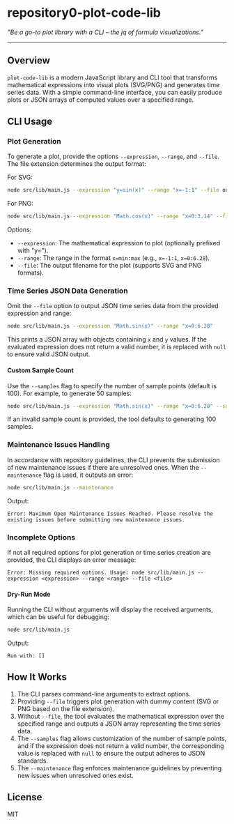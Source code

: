 # repository0-plot-code-lib

_"Be a go-to plot library with a CLI – the jq of formula visualizations."_

---

## Overview

`plot-code-lib` is a modern JavaScript library and CLI tool that transforms mathematical expressions into visual plots (SVG/PNG) and generates time series data. With a simple command-line interface, you can easily produce plots or JSON arrays of computed values over a specified range.

## CLI Usage

### Plot Generation

To generate a plot, provide the options `--expression`, `--range`, and `--file`. The file extension determines the output format:

For SVG:
```bash
node src/lib/main.js --expression "y=sin(x)" --range "x=-1:1" --file output.svg
```

For PNG:
```bash
node src/lib/main.js --expression "Math.cos(x)" --range "x=0:3.14" --file output.png
```

Options:
- `--expression`: The mathematical expression to plot (optionally prefixed with "y=").
- `--range`: The range in the format `x=min:max` (e.g., `x=-1:1`, `x=0:6.28`).
- `--file`: The output filename for the plot (supports SVG and PNG formats).

### Time Series JSON Data Generation

Omit the `--file` option to output JSON time series data from the provided expression and range:
```bash
node src/lib/main.js --expression "Math.sin(x)" --range "x=0:6.28"
```
This prints a JSON array with objects containing `x` and `y` values. If the evaluated expression does not return a valid number, it is replaced with `null` to ensure valid JSON output.

#### Custom Sample Count

Use the `--samples` flag to specify the number of sample points (default is 100). For example, to generate 50 samples:
```bash
node src/lib/main.js --expression "Math.sin(x)" --range "x=0:6.28" --samples 50
```
If an invalid sample count is provided, the tool defaults to generating 100 samples.

### Maintenance Issues Handling

In accordance with repository guidelines, the CLI prevents the submission of new maintenance issues if there are unresolved ones. When the `--maintenance` flag is used, it outputs an error:
```bash
node src/lib/main.js --maintenance
```
Output:
```
Error: Maximum Open Maintenance Issues Reached. Please resolve the existing issues before submitting new maintenance issues.
```

### Incomplete Options

If not all required options for plot generation or time series creation are provided, the CLI displays an error message:
```
Error: Missing required options. Usage: node src/lib/main.js --expression <expression> --range <range> --file <file>
```

#### Dry-Run Mode

Running the CLI without arguments will display the received arguments, which can be useful for debugging:
```bash
node src/lib/main.js
```
Output:
```
Run with: []
```

## How It Works

1. The CLI parses command-line arguments to extract options.
2. Providing `--file` triggers plot generation with dummy content (SVG or PNG based on the file extension).
3. Without `--file`, the tool evaluates the mathematical expression over the specified range and outputs a JSON array representing the time series data.
4. The `--samples` flag allows customization of the number of sample points, and if the expression does not return a valid number, the corresponding value is replaced with `null` to ensure the output adheres to JSON standards.
5. The `--maintenance` flag enforces maintenance guidelines by preventing new issues when unresolved ones exist.

## License

MIT
